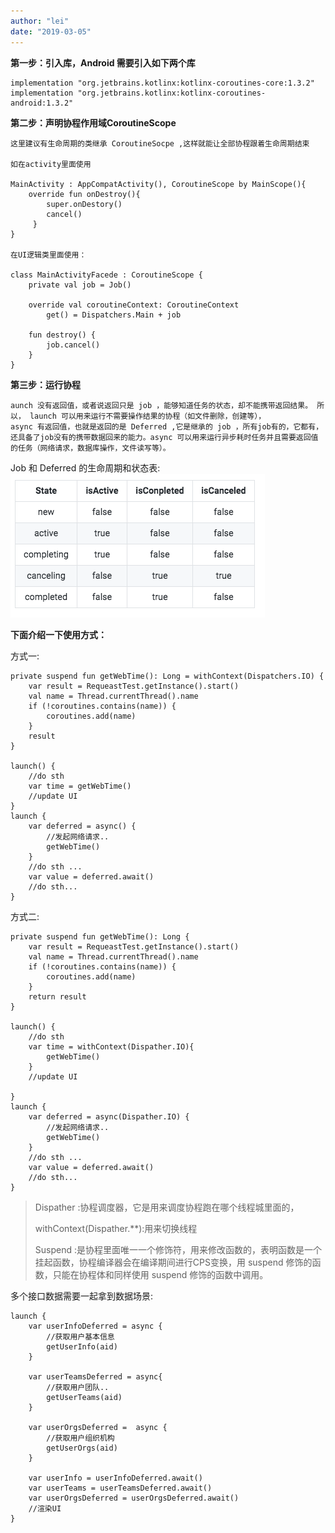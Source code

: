```yaml
---
author: "lei"
date: "2019-03-05"
---
```


**第一步：引入库，Android 需要引入如下两个库**
    
    implementation "org.jetbrains.kotlinx:kotlinx-coroutines-core:1.3.2"
    implementation "org.jetbrains.kotlinx:kotlinx-coroutines-android:1.3.2"
    
**第二步：声明协程作用域CoroutineScope**

    这里建议有生命周期的类继承 CoroutineSocpe ,这样就能让全部协程跟着生命周期结束
    
    如在activity里面使用
    
    MainActivity : AppCompatActivity(), CoroutineScope by MainScope(){
        override fun onDestroy(){
            super.onDestory()
            cancel()
         }
    }  
    
    在UI逻辑类里面使用：
    
    class MainActivityFacede : CoroutineScope {
        private val job = Job()
    
        override val coroutineContext: CoroutineContext
            get() = Dispatchers.Main + job
    
        fun destroy() {
            job.cancel()
        }
    }

**第三步：运行协程**

    aunch 没有返回值，或者说返回只是 job ，能够知道任务的状态，却不能携带返回结果。 所以， launch 可以用来运行不需要操作结果的协程（如文件删除，创建等），
    async 有返回值，也就是返回的是 Deferred ,它是继承的 job ，所有job有的，它都有，还具备了job没有的携带数据回来的能力。async 可以用来运行异步耗时任务并且需要返回值的任务（网络请求，数据库操作，文件读写等）。
    
 Job 和 Deferred 的生命周期和状态表:
   ![](imagers/03c10992.png)
  
**下面介绍一下使用方式：**

方式一:

    private suspend fun getWebTime(): Long = withContext(Dispatchers.IO) {
        var result = RequeastTest.getInstance().start()
        val name = Thread.currentThread().name
        if (!coroutines.contains(name)) {
            coroutines.add(name)
        }
        result
    }
    
    launch() {
        //do sth
        var time = getWebTime()
        //update UI
    }
    launch {
        var deferred = async() {
            //发起网络请求..
            getWebTime()
        }
        //do sth ...
        var value = deferred.await()
        //do sth...
    }

方式二:

    private suspend fun getWebTime(): Long {
        var result = RequeastTest.getInstance().start()
        val name = Thread.currentThread().name
        if (!coroutines.contains(name)) {
            coroutines.add(name)
        }
        return result
    }
    
    launch() {
        //do sth
        var time = withContext(Dispather.IO){
            getWebTime()
        }
        //update UI
        
    }
    launch {
        var deferred = async(Dispather.IO) {
            //发起网络请求..
            getWebTime()
        }
        //do sth ...
        var value = deferred.await()
        //do sth...
    }
    
>Dispather :协程调度器，它是用来调度协程跑在哪个线程城里面的，
>
>withContext(Dispather.**):用来切换线程
>
>Suspend :是协程里面唯一一个修饰符，用来修改函数的，表明函数是一个挂起函数，协程编译器会在编译期间进行CPS变换，用 suspend 修饰的函数，只能在协程体和同样使用 suspend 修饰的函数中调用。
>

多个接口数据需要一起拿到数据场景:

    launch {
        var userInfoDeferred = async {
            //获取用户基本信息
            getUserInfo(aid)
        }
    
        var userTeamsDeferred = async{
            //获取用户团队..
            getUserTeams(aid)
        }
        
        var userOrgsDeferred =  async {
            //获取用户组织机构
            getUserOrgs(aid)
        }
        
        var userInfo = userInfoDeferred.await()
        var userTeams = userTeamsDeferred.await()
        var userOrgsDeferred = userOrgsDeferred.await()
        //渲染UI 
    }